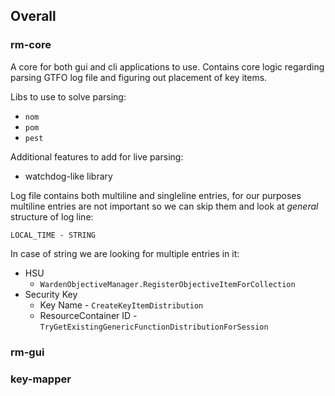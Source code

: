 ## Overall

### rm-core
A core for both gui and cli applications to use. Contains core logic regarding parsing GTFO log file and figuring out placement of key items.

Libs to use to solve parsing:

- `nom`
- `pom`
- `pest`

Additional features to add for live parsing:

- watchdog-like library

Log file contains both multiline and singleline entries, for our purposes multiline entries are not important so we can skip them and look at _general_ structure of log line:

`LOCAL_TIME - STRING`

In case of string we are looking for multiple entries in it:

- HSU
  - `WardenObjectiveManager.RegisterObjectiveItemForCollection`
- Security Key
  - Key Name - `CreateKeyItemDistribution`
  - ResourceContainer ID - `TryGetExistingGenericFunctionDistributionForSession`

### rm-gui

### key-mapper
